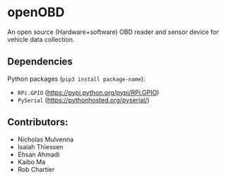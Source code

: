 # openOBD
An open source (Hardware+software) OBD reader and sensor device for vehicle data collection.

## Dependencies
Python packages (`pip3 install package-name`):
* `RPi.GPIO` (https://pypi.python.org/pypi/RPi.GPIO)
* `PySerial` (https://pythonhosted.org/pyserial/)

## Contributors:
* Nicholas Mulvenna
* Isaiah Thiessen
* Ehsan Ahmadi
* Kaibo Ma
* Rob Chartier
